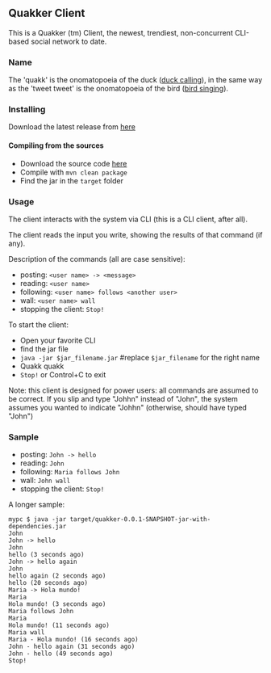 ## Quakker Client

This is a Quakker (tm) Client, the newest, trendiest, non-concurrent CLI-based social network to date.

### Name

The 'quakk' is the onomatopoeia of the duck ([duck calling](https://en.wikipedia.org/wiki/Cross-linguistic_onomatopoeias#Duck_calling)), in the same way as the 'tweet tweet' is the
onomatopoeia of the bird ([bird singing](https://en.wikipedia.org/wiki/Cross-linguistic_onomatopoeias#Bird_singing)).

### Installing

Download the latest release from [here](https://github.com/alvarogarcia7/quakk-kata-java/releases)

#### Compiling from the sources

 * Download the source code [here](https://github.com/alvarogarcia7/quakk-kata-java)
 * Compile with ```mvn clean package```
 * Find the jar in the ``target`` folder

### Usage

The client interacts with the system via CLI (this is a CLI client, after all).

The client reads the input you write, showing the results of that command (if any).

Description of the commands (all are case sensitive):

  * posting: ``<user name> -> <message>``
  * reading: ``<user name>``
  * following: ``<user name> follows <another user>``
  * wall: ``<user name> wall``
  * stopping the client: ``Stop!``

To start the client:

  * Open your favorite CLI
  * find the jar file
  * ``java -jar $jar_filename.jar`` #replace ``$jar_filename`` for the right name
  * Quakk quakk
  * ``Stop!`` or Control+C to exit

Note: this client is designed for power users: all commands are assumed to be correct. If you slip and type "Johhn"
instead of "John", the system assumes you wanted to indicate "Johhn" (otherwise, should have typed "John")

### Sample

  * posting: ``John -> hello``
  * reading: ``John``
  * following: ``Maria follows John``
  * wall: ``John wall``
  * stopping the client: ``Stop!``

A longer sample:

```
mypc $ java -jar target/quakker-0.0.1-SNAPSHOT-jar-with-dependencies.jar
John
John -> hello
John
hello (3 seconds ago)
John -> hello again
John
hello again (2 seconds ago)
hello (20 seconds ago)
Maria -> Hola mundo!
Maria
Hola mundo! (3 seconds ago)
Maria follows John
Maria
Hola mundo! (11 seconds ago)
Maria wall
Maria - Hola mundo! (16 seconds ago)
John - hello again (31 seconds ago)
John - hello (49 seconds ago)
Stop!
```
